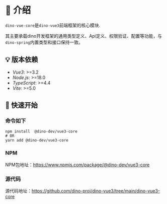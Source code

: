 <!--
 Copyright 2023 dinosdev.cn.
 SPDX-License-Identifier: Apache-2.0
-->


# 🦖 介绍
`dino-vue-core`是`dino-vue3`前端框架的核心模块.

其主要承载dino开发框架的通用类型定义、Api定义、权限验证、配置等功能，与`dino-spring`内置类型和接口保持一致。

## 💡 版本依赖
- *Vue3*: >=3.2
- *Node.js*: >=18.0
- *TypeScript*: >=4.4
- *Vite*: >=5.0

## 🚀 快速开始

### 命令如下
```shell
npm install  @dino-dev/vue3-core
# OR
yarn add @dino-dev/vue3-core

```

### NPM
NPM包地址：https://www.npmjs.com/package/@dino-dev/vue3-core

### 源代码
源代码地址：https://github.com/dino-proj/dino-vue3/tree/main/dino-vue3-core

